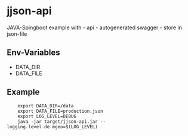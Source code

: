 # jjson-api

JAVA-Spingboot example with
    - api
    - autogenerated swagger
    - store in json-file

## Env-Variables
- DATA_DIR
- DATA_FILE
 
## Example 
```
    export DATA_DIR=/data
    export DATA_FILE=production.json
    export LOG_LEVEL=DEBUG
    java -jar target/jjson-api.jar --logging.level.de.mgeo=$(LOG_LEVEL)
```